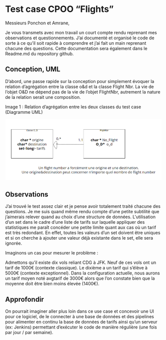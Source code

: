 

<h1>Test case CPOO “Flights” </h1>


Messieurs Ponchon et Amrane, 

Je vous transmets avec mon travail un court compte rendu reprenant mes observations et questionnements. 
J’ai documenté et organisé le code de sorte à ce qu’il soit rapide à comprendre et j’ai fait un main reprenant chacune des questions. 
Cette documentation sera également dans le Readme.md du repository github.

<h2> Conception, UML </h2>

D’abord, une passe rapide sur la conception pour simplement évoquer la relation d’agrégation entre la classe o&d et la classe Flight Nbr. 
La vie de l’objet O&D ne dépend pas de la vie de l’objet FlightNbr, autrement la nature de la relation serait une composition.


Image 1 : Relation d’agrégation entre les deux classes du test case (Diagramme UML)



<img src="https://github.com/mehdiabkn/af_test/blob/main/conception.PNG">





<h2>  Observations </h2>


J’ai trouvé le test assez clair et je pense avoir totalement traité chacune des questions.
Je me suis quand même rendu compte d’une petite subtilité que j’aimerais relever quand au choix d’une structure de données.
L'utilisation d’un set<long> dans le cadre d’une liste de tarifs sur laquelle appliquer des statistiques me paraît concéder une petite limite quant aux cas où un tarif est très redondant. 
En effet, toutes les valeurs d’un set doivent être uniques et si on cherche à ajouter une valeur déjà existante dans le set, elle sera ignorée.

Imaginons un cas pour mesurer le problème : 

Admettons qu’il existe dix vols reliant CDG à JFK. 
Neuf de ces vols ont un tarif de 1000€ (contexte classique). Le dixième a un tarif qui s’élève à 5000€ (contexte exceptionnel). 
Dans la configuration actuelle, nous aurons un tarif moyen noté avgtarif de 3000€ alors que l’on constate bien que la moyenne doit être bien moins élevée (1400€). 

  <h2> Approfondir </h2>

On pourrait imaginer aller plus loin dans ce use case et concevoir une UI pour ce logiciel, de le connecter à une base de données et des pipelines pour alimenter en continu la base de données de tarifs ainsi qu’un serveur (ex: Jenkins) permettant d’exécuter le code de manière régulière (une fois par jour / par semaine).
